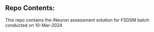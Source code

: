 ## Repo Contents:

This repo contains the iNeuron assessment solution for FSDSM batch conducted on 10-Mar-2024
